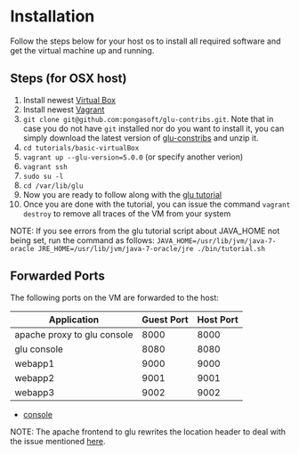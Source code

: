 Installation
============

Follow the steps below for your host os to install all required software and get the virtual machine up and running.

Steps (for OSX host)
--------------------

1. Install newest [Virtual Box](https://www.virtualbox.org/)
1. Install newest [Vagrant](http://downloads.vagrantup.com/)
1. `git clone git@github.com:pongasoft/glu-contribs.git`. Note that in case you do not have `git` installed nor do you want to install it, you can simply download the latest version of [glu-constribs](https://github.com/pongasoft/glu-contribs/archive/master.zip) and unzip it.
1. `cd tutorials/basic-virtualBox`
1. `vagrant up --glu-version=5.0.0` (or specify another verion)
1. `vagrant ssh`
1. `sudo su -l`
1. `cd /var/lib/glu`
1. Now you are ready to follow along with the [glu tutorial](http://pongasoft.github.io/glu/docs/latest/html/tutorial.html)
1. Once you are done with the tutorial, you can issue the command `vagrant destroy` to remove all traces of the VM from your system

NOTE: If you see errors from the glu tutorial script about JAVA_HOME not being set, run the command as follows: 
`JAVA_HOME=/usr/lib/jvm/java-7-oracle JRE_HOME=/usr/lib/jvm/java-7-oracle/jre ./bin/tutorial.sh`

Forwarded Ports
---------------
The following ports on the VM are forwarded to the host:

| Application | Guest Port | Host Port |
|---|---|---|
| apache proxy to glu console | 8000 | 8000 |
| glu console | 8080 | 8080 |
| webapp1 | 9000 | 9000 |
| webapp2 | 9001 | 9001 |
| webapp3 | 9002 | 9002 |

* [console](http://localhost:8000/console)

NOTE: The apache frontend to glu rewrites the location header to deal with the issue mentioned [here](http://glu.977617.n3.nabble.com/Glu-console-does-more-absolute-url-redirects-with-4-7-0-td4025588.html).
